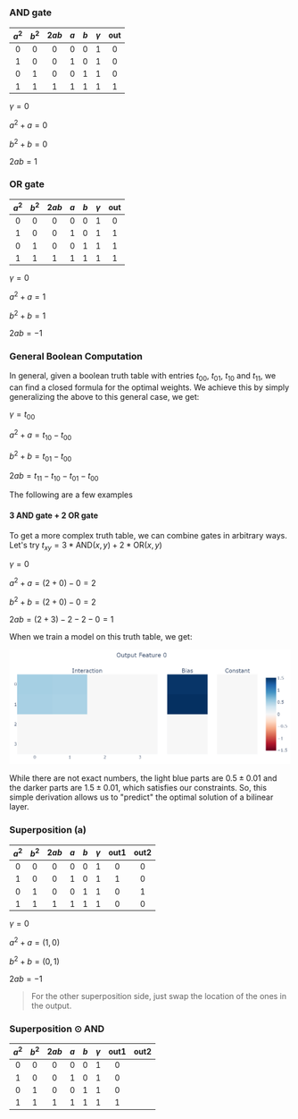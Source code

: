 # 

### AND gate

|$a^2$|$b^2$|$2ab$|$a$|$b$|$\gamma$|out|
|:---:|:---:|:---:|:-:|:-:|:------:|:-:|
|0|0|0|0|0|1|0|
|1|0|0|1|0|1|0|
|0|1|0|0|1|1|0|
|1|1|1|1|1|1|1|

$\gamma = 0$

$a^2+a = 0$

$b^2+b = 0$

$2ab = 1$

### OR gate

|$a^2$|$b^2$|$2ab$|$a$|$b$|$\gamma$|out|
|:---:|:---:|:---:|:-:|:-:|:------:|:-:|
|0|0|0|0|0|1|0|
|1|0|0|1|0|1|1|
|0|1|0|0|1|1|1|
|1|1|1|1|1|1|1|

$\gamma = 0$

$a^2+a = 1$

$b^2+b = 1$

$2ab = -1$

### General Boolean Computation

In general, given a boolean truth table with entries $t_{00}$, $t_{01}$, $t_{10}$ and $t_{11}$, we can find a closed formula for the optimal weights. We achieve this by simply generalizing the above to this general case, we get:

$\gamma = t_{00}$

$a^2 + a = t_{10} - t_{00}$

$b^2 + b = t_{01} - t_{00}$

$2ab = t_{11} - t_{10} - t_{01} -t_{00}$

The following are a few examples

#### 3 AND gate + 2 OR gate

To get a more complex truth table, we can combine gates in arbitrary ways. Let's try $t_{xy} = 3 * \text{AND}(x, y) + 2 * \text{OR}(x, y)$

$\gamma = 0$

$a^2 + a = (2 + 0) - 0 = 2$

$b^2 + b = (2 + 0) - 0 = 2$

$2ab = (2 + 3) - 2 - 2 - 0 = 1$

When we train a model on this truth table, we get:

![image](../images/3and_2or_feat0.png)

While there are not exact numbers, the light blue parts are $0.5 \pm 0.01$ and the darker parts are $1.5 \pm 0.01$, which satisfies our constraints. So, this simple derivation allows us to "predict" the optimal solution of a bilinear layer.



### Superposition (a)

|$a^2$|$b^2$|$2ab$|$a$|$b$|$\gamma$|out1|out2|
|:---:|:---:|:---:|:-:|:-:|:------:|:--:|:--:|
|0|0|0|0|0|1|0|0|
|1|0|0|1|0|1|1|0|
|0|1|0|0|1|1|0|1|
|1|1|1|1|1|1|0|0|

$\gamma = 0$

$a^2+a = (1, 0)$

$b^2+b = (0, 1)$

$2ab = -1$

> For the other superposition side, just swap the location of the ones in the output.


### Superposition $\odot$ AND

|$a^2$|$b^2$|$2ab$|$a$|$b$|$\gamma$|out1|out2|
|:---:|:---:|:---:|:-:|:-:|:------:|:--:|:--:|
|0|0|0|0|0|1|0|
|1|0|0|1|0|1|0|
|0|1|0|0|1|1|0|
|1|1|1|1|1|1|1|